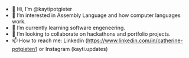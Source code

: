 - 👋 Hi, I’m @kaytipotgieter
- 👀 I’m interested in Assembly Language and how computer languages work.
- 🌱 I’m currently learning software engeneering. 
- 💞️ I’m looking to collaborate on hackathons and portfolio projects.
- 📫 How to reach me: Linkedin (https://www.linkedin.com/in/catherine-potgieter/) or Instagram (kayti.updates) 


